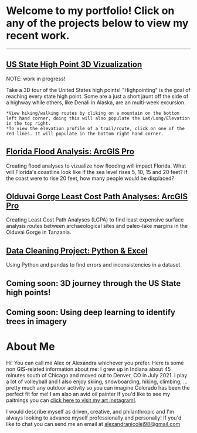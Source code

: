 # Welcome to my portfolio! Click on any of the projects below to view my recent work.
_______________________________________________________________________________________

   
## [US State High Point 3D Vizualization](https://experience.arcgis.com/experience/cd24a0802d8146c085fdfd33b3f86169/?draft=true) 
NOTE: work in progress!

Take a 3D tour of the United States high points! "Highpointing" is the goal of reaching every state high point. Some are a just a short jaunt off the side of a highway while others, like Denali in Alaska, are an multi-week excursion.

    *View hiking/walking routes by cliking on a mountain on the bottom left hand corner, doing this will also populate the Lat/Long/Elevation in the top right.
    *To view the elevation profile of a trail/route, click on one of the red lines. It will populate in the bottom right hand corner. 

## [Florida Flood Analysis: ArcGIS Pro](https://storymaps.arcgis.com/stories/a7a0586d35e74a34aa5ff439157e5fe3)
Creating flood analyses to vizualize how flooding will impact Florida. What will Florida's coastline look like if the sea level rises 5, 10, 15 and 20 feet? If the coast were to rise 20 feet, how many people would be displaced?

## [Olduvai Gorge Least Cost Path Analyses: ArcGIS Pro](https://storymaps.arcgis.com/stories/0d602be104c6472cba91c9c759a70ce8)
Creating Least Cost Path Analyses (LCPA) to find least expensive surface analysis routes between archaeological sites and paleo-lake margins in the Olduvai Gorge in Tanzania.


## [Data Cleaning Project: Python & Excel](https://storymaps.arcgis.com/stories/144ccc8235f74a54a97433bca2251e47)
Using Python and pandas to find errors and inconsistencies in a dataset.


## Coming soon: 3D journey through the US State high points! 


## Coming soon: Using deep learning to identify trees in imagery



# About Me
Hi! You can call me Alex or Alexandra whichever you prefer. Here is some non GIS-related information about me: I grew up in Indiana about 45 minutes south of Chicago and moved out to Denver, CO in July 2021. I play a lot of volleyball and I also enjoy skiing, snowboarding, hiking, climbing, ... pretty much any outdoor activity so you can imagine Colorado has been the perfect fit for me! I am also an avid oil painter If you'd like to see my paitnings you can [click here to visit my art instagram!](https://www.instagram.com/oily.alex/?hl=en). 

I would describe myself as driven, creative, and philanthropic and I'm always looking to advance myself professionally and personally! If you'd like to chat you can send me an email at alexandranicolej98@gmail.com
